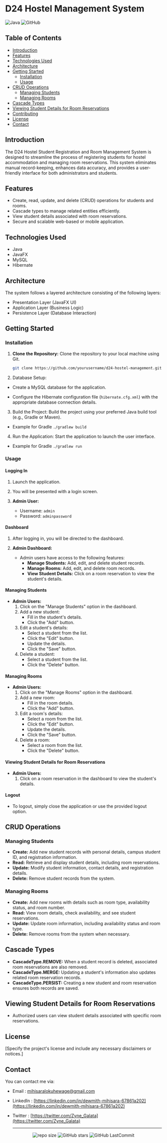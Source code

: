 # D24 Hostel Management System

![Java](https://img.shields.io/badge/Java-17-orange) ![GitHub](https://img.shields.io/github/license/DewmithMihisara/d24-hostel)

## Table of Contents
- [Introduction](#introduction)
- [Features](#features)
- [Technologies Used](#technologies-used)
- [Architecture](#architecture)
- [Getting Started](#getting-started)
  - [Installation](#installation)
  - [Usage](#usage)
- [CRUD Operations](#crud-operations)
  - [Managing Students](#managing-students)
  - [Managing Rooms](#managing-rooms)
- [Cascade Types](#cascade-types)
- [Viewing Student Details for Room Reservations](#viewing-student-details-for-room-reservations)
- [Contributing](#contributing)
- [License](#license)
- [Contact](#contact)

## Introduction
The D24 Hostel Student Registration and Room Management System is designed to streamline the process of registering students for hostel accommodation and managing room reservations. This system eliminates manual record-keeping, enhances data accuracy, and provides a user-friendly interface for both administrators and students.

## Features
- Create, read, update, and delete (CRUD) operations for students and rooms.
- Cascade types to manage related entities efficiently.
- View student details associated with room reservations.
- Secure and scalable web-based or mobile application.

## Technologies Used
- Java
- JavaFX
- MySQL
- Hibernate

## Architecture
The system follows a layered architecture consisting of the following layers:

- Presentation Layer (JavaFX UI)
- Application Layer (Business Logic)
- Persistence Layer (Database Interaction)
  
## Getting Started

### Installation
1. **Clone the Repository:** Clone the repository to your local machine using Git.
   ```bash
   git clone https://github.com/yourusername/d24-hostel-management.git
   
2. Database Setup:
- Create a MySQL database for the application.
* Configure the Hibernate configuration file (`hibernate.cfg.xml`) with the appropriate database connection details.

3. Build the Project:
Build the project using your preferred Java build tool (e.g., Gradle or Maven).

- Example for Gradle `./gradlew build`

4. Run the Application:
Start the application to launch the user interface.

- Example for Gradle `./gradlew run`

### Usage

#### Logging In
1. Launch the application.

2. You will be presented with a login screen.

3. **Admin User:**
   - Username: `admin`
   - Password: `adminpassword`

#### Dashboard
1. After logging in, you will be directed to the dashboard.

2. **Admin Dashboard:**
   - Admin users have access to the following features:
     - **Manage Students:** Add, edit, and delete student records.
     - **Manage Rooms:** Add, edit, and delete room records.
     - **View Student Details:** Click on a room reservation to view the student's details.

#### Managing Students
- **Admin Users:**
   1. Click on the "Manage Students" option in the dashboard.
   2. Add a new student:
      - Fill in the student's details.
      - Click the "Add" button.
   3. Edit a student's details:
      - Select a student from the list.
      - Click the "Edit" button.
      - Update the details.
      - Click the "Save" button.
   4. Delete a student:
      - Select a student from the list.
      - Click the "Delete" button.

#### Managing Rooms
- **Admin Users:**
   1. Click on the "Manage Rooms" option in the dashboard.
   2. Add a new room:
      - Fill in the room details.
      - Click the "Add" button.
   3. Edit a room's details:
      - Select a room from the list.
      - Click the "Edit" button.
      - Update the details.
      - Click the "Save" button.
   4. Delete a room:
      - Select a room from the list.
      - Click the "Delete" button.

#### Viewing Student Details for Room Reservations
- **Admin Users:**
   1. Click on a room reservation in the dashboard to view the student's details.

#### Logout
- To logout, simply close the application or use the provided logout option.

## CRUD Operations

### Managing Students
- **Create:** Add new student records with personal details, campus student ID, and registration information.
- **Read:** Retrieve and display student details, including room reservations.
- **Update:** Modify student information, contact details, and registration details.
- **Delete:** Remove student records from the system.

### Managing Rooms
- **Create:** Add new rooms with details such as room type, availability status, and room number.
- **Read:** View room details, check availability, and see student reservations.
- **Update:** Update room information, including availability status and room type.
- **Delete:** Remove rooms from the system when necessary.

## Cascade Types
- **CascadeType.REMOVE:** When a student record is deleted, associated room reservations are also removed.
- **CascadeType.MERGE:** Updating a student's information also updates related room reservation records.
- **CascadeType.PERSIST:** Creating a new student and room reservation ensures both records are saved.

## Viewing Student Details for Room Reservations
- Authorized users can view student details associated with specific room reservations.

## License
[Specify the project's license and include any necessary disclaimers or notices.]

## Contact

You can contact me via:

* Email : mihisaralokuhewage@gmail.com
* LinkedIn : [https://linkedin.com/in/dewmith-mihisara-67861a202](https://linkedin.com/in/dewmith-mihisara-67861a202)
* Twitter : [https://twitter.com/Zyne_Galata](https://twitter.com/Zyne_Galata)

  ***
<div align="center">
  
![repo size](https://img.shields.io/github/repo-size/DewmithMihisara/d24-hostel?label=Repo%20Size&style=for-the-badge&labelColor=black&color=20bf6b)
![GitHub stars](https://img.shields.io/github/stars/DewmithMihisara/d24-hostel?&labelColor=black&color=f7b731&style=for-the-badge)
![GitHub LastCommit](https://img.shields.io/github/last-commit/DewmithMihisara/d24-hostel?logo=github&labelColor=black&color=d1d8e0&style=for-the-badge)

</div>
